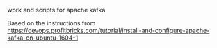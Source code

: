 work and scripts for apache kafka 

Based on the instructions from https://devops.profitbricks.com/tutorial/install-and-configure-apache-kafka-on-ubuntu-1604-1


